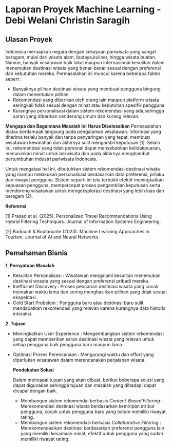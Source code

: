 # Laporan Proyek Machine Learning - Debi Welani Christin Saragih

## Ulasan Proyek
Indonesia meruapkan negara dengan kekayaan pariwisata yang sangat beragam, mulai dari wisata alam, budaya,kuliner, hingga wisata buatan.
Namun, banyak wisatawan baik lokal maupun internasional kesulitan dalam menemukan destinasi wisata yang benar-benar sesuai dengan preferensi dan kebutuhan mereka.
Permasalahan ini muncul karena beberapa faktor sepert : 
* Banyaknya pilihan destinasi wisata yang membuat pengguna bingung dalam menentukan pilihan
* Rekomendasi yang diberikan oleh orang lain maupun platform wisata seringkali tidak sesuai dengan minat atau kebutuhan spesifik pengguna.
* Kurangnya personalisasi dalam sistem rekomendasi yang ada,sehingga saran yang diberikan cenderung umum dan kurang relevan.

**Mengapa dan Bagaimana Masalah ini Harus Diselesaikan**
Permasalahan diatas berdampak langsung pada pengalaman wisatawan. Informasi yang diterima terlalu banyak dan tanpa penyaringan yang tepat, membuat wisatawan kewalahan dan akhirnya sulit mengambil keputusan [1].
Selain itu, rekomendasi yang tidak personal dapat menyebabkan ketidakpuasan, menurunkan minat untuk berwisata dan pada akhirnya menghambat pertumbuhan industri pariwisata Indonesia.

Untuk mengatasi hal ini, dibutuhkan sistem rekomendasi destinasi wisata yang mampu melakukan personalisasi berdasarkan data preferensi, prilaku dan riwayat pengguna.
Sistem seperti ini tela terbukti efektif meningkatkan kepuasan pengguna, mempercepat proses pengambilan keputusan serta mendorong wisatawan untuk mengeksplorasi destinasi yang lebih luas dan beragam [2].

**Referensi**

[1] Prasad et al. (2025). Personalized Travel Recommendations Using Hybrid Filtering Techniques. Journal of Information Systems Engineering.

[2] Badouch & Boutaounte (2023). Machine Learning Approaches in Tourism. Journal of AI and Neural Networks.

## Pemahaman Bisnis
**1. Pernyataan Masalah**
* Kesulitan Personalisasi : Wisatawan mengalami kesulitan menemukan destinasi wosata yang sesuai dengan preferensi pribadi mereka.
* Inefficinet Discovery : Proses pencarian destinasi wisata yang cocok memakan waktu lama dan sering menghasilkan pilihan yang tidak sesuai ekspektasi.
* Cold Start Probelem : Pengguna baru atau destinasi baru sulit mendapatkan rekomendasi yang relevan karena kurangnya data historis interaksi.
  
**2. Tujuan**
* Meningkatkan User Experience : Mengembangkan sistem rekomendasi yang dapat memberikan saran destinasi wisata yang relevan untuk setiap pengguna baik pengguna baru maupun lama.
* Optimasi Proses Perencanaan : Mengurangi waktu dan effort yang diperlukan wisatawan dalam merencanakan perjalanan wisata.

  **Pendekatan Solusi**
  
  Dalam mencapai tujuan yang akan dibuat, berikut beberapa solusi yang dapat digunakan sehingga tujuan dan masalah yang dihadapi dapat dicapai dengan baik.
  * Membangun sistem rekomendai berbasis *Content-Based Filtering*
    : Merekomendasi destinasi wisata berdasarkan kemiripan atribut pengguna, cocok untuk pengguna baru yang belum memiliki riwayat rating.
  * Membangun sistem rekomendasi berbasis *Collaborative Filtering*
    : Merekomendasikan destinasi berdasarkan preferensi pengguna lain yang memiliki kesamaan minat, efektif untuk pengguna yang sudah memiliki riwayat rating.
